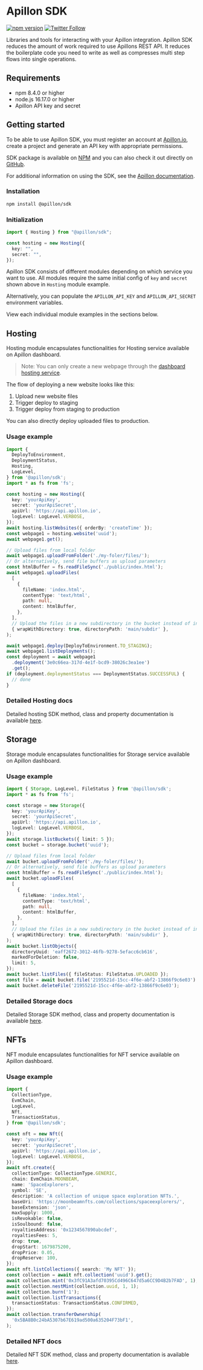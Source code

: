 # Apillon SDK

[![npm version](https://badge.fury.io/js/@apillon%2Fsdk.svg)](https://badge.fury.io/js/@apillon%2Fsdk)
[![Twitter Follow](https://img.shields.io/twitter/follow/Apillon?style=social)](https://twitter.com/intent/follow?screen_name=Apillon)

Libraries and tools for interacting with your Apillon integration.
Apillon SDK reduces the amount of work required to use Apillons REST API. It reduces the boilerplate code you need to write
as well as compresses multi step flows into single operations.

## Requirements

- npm 8.4.0 or higher
- node.js 16.17.0 or higher
- Apillon API key and secret

## Getting started

To be able to use Apillon SDK, you must register an account at [Apillon.io](https://app.apillon.io), create a project and generate an API key with appropriate permissions.

SDK package is available on [NPM](https://www.npmjs.com/package/@apillon/sdk) and you can also check it out directly on [GitHub](https://github.com/Apillon/sdk).

For additional information on using the SDK, see the [Apillon documentation](https://wiki.apillon.io).

### Installation

```sh
npm install @apillon/sdk
```

### Initialization

```ts
import { Hosting } from "@apillon/sdk";

const hosting = new Hosting({
  key: "",
  secret: "",
});
```

Apillon SDK consists of different modules depending on which service you want to use. All modules require the same initial config of `key` and `secret` shown above in `Hosting` module example.

Alternatively, you can populate the `APILLON_API_KEY` and `APILLON_API_SECRET` environment variables.

View each individual module examples in the sections below.


## Hosting

Hosting module encapsulates functionalities for Hosting service available on Apillon dashboard.

> Note: You can only create a new webpage through the [dashboard hosting service](https://app.apillon.io/dashboard/service/hosting).

The flow of deploying a new website looks like this:

1. Upload new website files
2. Trigger deploy to staging
3. Trigger deploy from staging to production

You can also directly deploy uploaded files to production.

### Usage example

```ts
import {
  DeployToEnvironment,
  DeploymentStatus,
  Hosting,
  LogLevel,
} from '@apillon/sdk';
import * as fs from 'fs';

const hosting = new Hosting({
  key: 'yourApiKey',
  secret: 'yourApiSecret',
  apiUrl: 'https://api.apillon.io',
  logLevel: LogLevel.VERBOSE,
});
await hosting.listWebsites({ orderBy: 'createTime' });
const webpage1 = hosting.website('uuid');
await webpage1.get();

// Upload files from local folder
await webpage1.uploadFromFolder('./my-foler/files/');
// Or alternatively, send file buffers as upload parameters
const htmlBuffer = fs.readFileSync('./public/index.html');
await webpage1.uploadFiles(
  [
    {
      fileName: 'index.html',
      contentType: 'text/html',
      path: null,
      content: htmlBuffer,
    },
  ],
  // Upload the files in a new subdirectory in the bucket instead of in the root of the bucket
  { wrapWithDirectory: true, directoryPath: 'main/subdir' },
);

await webpage1.deploy(DeployToEnvironment.TO_STAGING);
await webpage1.listDeployments();
const deployment = await webpage1
  .deployment('3e0c66ea-317d-4e1f-bcd9-38026c3ea1ee')
  .get();
if (deployment.deploymentStatus === DeploymentStatus.SUCCESSFUL) {
  // done
}
```

### Detailed Hosting docs

Detailed hosting SDK method, class and property documentation is available [here](https://sdk-docs.apillon.io/classes/Hosting.html).

## Storage

Storage module encapsulates functionalities for Storage service available on Apillon dashboard.

### Usage example

```ts
import { Storage, LogLevel, FileStatus } from '@apillon/sdk';
import * as fs from 'fs';

const storage = new Storage({
  key: 'yourApiKey',
  secret: 'yourApiSecret',
  apiUrl: 'https://api.apillon.io',
  logLevel: LogLevel.VERBOSE,
});
await storage.listBuckets({ limit: 5 });
const bucket = storage.bucket('uuid');

// Upload files from local folder
await bucket.uploadFromFolder('./my-foler/files/');
// Or alternatively, send file buffers as upload parameters
const htmlBuffer = fs.readFileSync('./public/index.html');
await bucket.uploadFiles(
  [
    {
      fileName: 'index.html',
      contentType: 'text/html',
      path: null,
      content: htmlBuffer,
    },
  ],
  // Upload the files in a new subdirectory in the bucket instead of in the root of the bucket
  { wrapWithDirectory: true, directoryPath: 'main/subdir' },
);
await bucket.listObjects({
  directoryUuid: 'eaff2672-3012-46fb-9278-5efacc6cb616',
  markedForDeletion: false,
  limit: 5,
});
await bucket.listFiles({ fileStatus: FileStatus.UPLOADED });
const file = await bucket.file('2195521d-15cc-4f6e-abf2-13866f9c6e03').get();
await bucket.deleteFile('2195521d-15cc-4f6e-abf2-13866f9c6e03');
```

### Detailed Storage docs

Detailed Storage SDK method, class and property documentation is available [here](https://sdk-docs.apillon.io/classes/Storage.html).

## NFTs

NFT module encapsulates functionalities for NFT service available on Apillon dashboard.

### Usage example

```ts
import {
  CollectionType,
  EvmChain,
  LogLevel,
  Nft,
  TransactionStatus,
} from '@apillon/sdk';

const nft = new Nft({
  key: 'yourApiKey',
  secret: 'yourApiSecret',
  apiUrl: 'https://api.apillon.io',
  logLevel: LogLevel.VERBOSE,
});
await nft.create({
  collectionType: CollectionType.GENERIC,
  chain: EvmChain.MOONBEAM,
  name: 'SpaceExplorers',
  symbol: 'SE',
  description: 'A collection of unique space exploration NFTs.',
  baseUri: 'https://moonbeamnfts.com/collections/spaceexplorers/',
  baseExtension: 'json',
  maxSupply: 1000,
  isRevokable: false,
  isSoulbound: false,
  royaltiesAddress: '0x1234567890abcdef',
  royaltiesFees: 5,
  drop: true,
  dropStart: 1679875200,
  dropPrice: 0.05,
  dropReserve: 100,
});
await nft.listCollections({ search: 'My NFT' });
const collection = await nft.collection('uuid').get();
await collection.mint('0x3fC91A3afd70395Cd496C647d5a6CC9D4B2b7FAD', 1);
await collection.nestMint(collection.uuid, 1, 1);
await collection.burn('1');
await collection.listTransactions({
  transactionStatus: TransactionStatus.CONFIRMED,
});
await collection.transferOwnership(
  '0x5BA8B0c24bA5307b67E619ad500a635204F73bF1',
);
```

### Detailed NFT docs

Detailed NFT SDK method, class and property documentation is available [here](https://sdk-docs.apillon.io/classes/Nft.html).